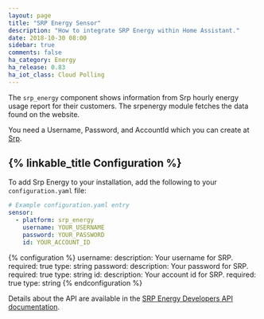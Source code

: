 ```yaml
---
layout: page
title: "SRP Energy Sensor"
description: "How to integrate SRP Energy within Home Assistant."
date: 2018-10-30 08:00
sidebar: true
comments: false
ha_category: Energy
ha_release: 0.83
ha_iot_class: Cloud Polling
---
```


The `srp_energy` component shows information from Srp hourly energy usage report for their customers. The srpenergy module fetches the data found on the website.

You need a Username, Password, and AccountId which you can create at [Srp](https://www.srpnet.com).

## {% linkable_title Configuration %}

To add Srp Energy to your installation, add the following to your `configuration.yaml` file:

```yaml
# Example configuration.yaml entry
sensor:
  - platform: srp_energy
    username: YOUR_USERNAME
    password: YOUR_PASSWORD
    id: YOUR_ACCOUNT_ID
```

{% configuration %}
username:
  description: Your username for SRP.
  required: true
  type: string
password:
  description: Your password for SRP.
  required: true
  type: string
id:
  description: Your account id for SRP.
  required: true
  type: string
{% endconfiguration %}

Details about the API are available in the [SRP Energy Developers API documentation](https://srpenergy-api-client-python.readthedocs.io/en/latest/?badge=latest).
